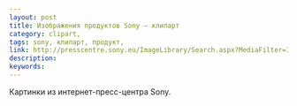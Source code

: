 ```yaml
---
layout: post
title: Изображения продуктов Sony — клипарт
category: clipart, 
tags: sony, клипарт, продукт, 
link: http://presscentre.sony.eu/ImageLibrary/Search.aspx?MediaFilter=Images
description: 
keywords: 
---
```


<p>Картинки из интернет-пресс-центра Sony.</p>
